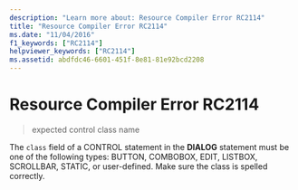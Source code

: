 ```yaml
---
description: "Learn more about: Resource Compiler Error RC2114"
title: "Resource Compiler Error RC2114"
ms.date: "11/04/2016"
f1_keywords: ["RC2114"]
helpviewer_keywords: ["RC2114"]
ms.assetid: abdfdc46-6601-451f-8e81-81e92bcd2208
---
```

# Resource Compiler Error RC2114

> expected control class name

The `class` field of a CONTROL statement in the **DIALOG** statement must be one of the following types: BUTTON, COMBOBOX, EDIT, LISTBOX, SCROLLBAR, STATIC, or user-defined. Make sure the class is spelled correctly.
